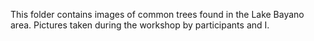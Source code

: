This folder contains images of common trees found in the Lake Bayano area. Pictures taken during the workshop by participants and I.
